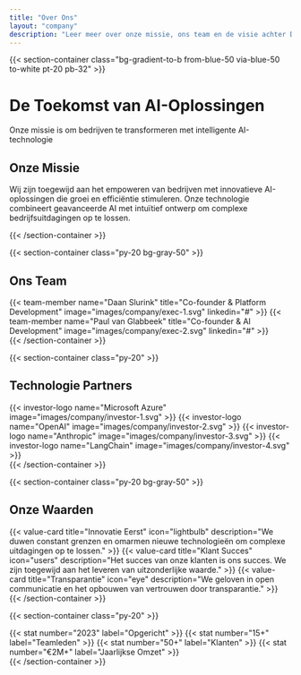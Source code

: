 ```yaml
---
title: "Over Ons"
layout: "company"
description: "Leer meer over onze missie, ons team en de visie achter Deductive"
---
```


{{< section-container class="bg-gradient-to-b from-blue-50 via-blue-50 to-white pt-20 pb-32" >}}
    <div class="text-center">
        <h1 class="text-4xl md:text-5xl font-bold mb-6">De Toekomst van AI-Oplossingen</h1>
        <p class="text-xl text-gray-600 mb-16">Onze missie is om bedrijven te transformeren met intelligente AI-technologie</p>
        <div class="max-w-3xl mx-auto bg-white rounded-xl shadow-sm p-8">
            <h2 class="text-3xl font-bold mb-4">Onze Missie</h2>
            <p class="text-xl text-gray-600">
                Wij zijn toegewijd aan het empoweren van bedrijven met innovatieve AI-oplossingen die groei en efficiëntie stimuleren. Onze technologie combineert geavanceerde AI met intuïtief ontwerp om complexe bedrijfsuitdagingen op te lossen.
            </p>
        </div>
    </div>
{{< /section-container >}}

{{< section-container class="py-20 bg-gray-50" >}}
    <div class="max-w-6xl mx-auto">
        <h2 class="text-3xl font-bold text-center mb-12">Ons Team</h2>
        <div class="grid grid-cols-1 md:grid-cols-2 gap-8 max-w-4xl mx-auto">
            {{< team-member 
                name="Daan Slurink"
                title="Co-founder & Platform Development"
                image="images/company/exec-1.svg"
                linkedin="#"
            >}}
            {{< team-member 
                name="Paul van Glabbeek"
                title="Co-founder & AI Development"
                image="images/company/exec-2.svg"
                linkedin="#"
            >}}
        </div>
    </div>
{{< /section-container >}}

{{< section-container class="py-20" >}}
    <div class="max-w-6xl mx-auto">
        <h2 class="text-3xl font-bold text-center mb-12">Technologie Partners</h2>
        <div class="grid grid-cols-2 md:grid-cols-4 gap-8 items-center">
            {{< investor-logo name="Microsoft Azure" image="images/company/investor-1.svg" >}}
            {{< investor-logo name="OpenAI" image="images/company/investor-2.svg" >}}
            {{< investor-logo name="Anthropic" image="images/company/investor-3.svg" >}}
            {{< investor-logo name="LangChain" image="images/company/investor-4.svg" >}}
        </div>
    </div>
{{< /section-container >}}

{{< section-container class="py-20 bg-gray-50" >}}
    <div class="max-w-6xl mx-auto">
        <h2 class="text-3xl font-bold text-center mb-12">Onze Waarden</h2>
        <div class="grid grid-cols-1 md:grid-cols-3 gap-8">
            {{< value-card 
                title="Innovatie Eerst"
                icon="lightbulb"
                description="We duwen constant grenzen en omarmen nieuwe technologieën om complexe uitdagingen op te lossen."
            >}}
            {{< value-card 
                title="Klant Succes"
                icon="users"
                description="Het succes van onze klanten is ons succes. We zijn toegewijd aan het leveren van uitzonderlijke waarde."
            >}}
            {{< value-card 
                title="Transparantie"
                icon="eye"
                description="We geloven in open communicatie en het opbouwen van vertrouwen door transparantie."
            >}}
        </div>
    </div>
{{< /section-container >}}

{{< section-container class="py-20" >}}
    <div class="max-w-6xl mx-auto">
        <div class="grid grid-cols-1 md:grid-cols-4 gap-8 text-center">
            {{< stat number="2023" label="Opgericht" >}}
            {{< stat number="15+" label="Teamleden" >}}
            {{< stat number="50+" label="Klanten" >}}
            {{< stat number="€2M+" label="Jaarlijkse Omzet" >}}
        </div>
    </div>
{{< /section-container >}}
